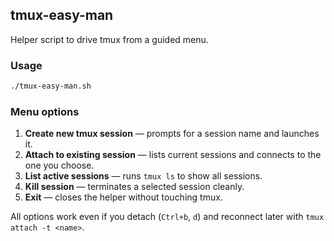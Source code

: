 ## tmux-easy-man

Helper script to drive tmux from a guided menu.

### Usage

```bash
./tmux-easy-man.sh
```

### Menu options

1. **Create new tmux session** — prompts for a session name and launches it.
2. **Attach to existing session** — lists current sessions and connects to the one you choose.
3. **List active sessions** — runs `tmux ls` to show all sessions.
4. **Kill session** — terminates a selected session cleanly.
5. **Exit** — closes the helper without touching tmux.

All options work even if you detach (`Ctrl+b`, `d`) and reconnect later with `tmux attach -t <name>`.
